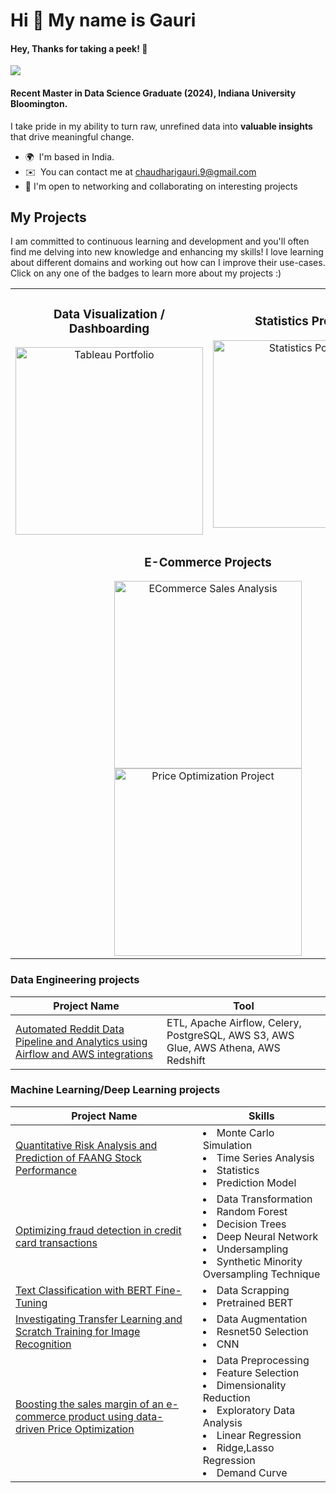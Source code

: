 Hi 👋 My name is Gauri
======================================
#### Hey, Thanks for taking a peek! 🥳 
![](https://komarev.com/ghpvc/?username=gaurichaudhari9&style=plastic&label=profile+views&color=orange) 

#### Recent Master in Data Science Graduate (2024), Indiana University Bloomington. 
I take pride in my ability to turn raw, unrefined data into **valuable insights** that drive meaningful change.

*   🌍  I'm based in India.
*   ✉️  You can contact me at [chaudharigauri.9@gmail.com](mailto:chaudharigauri.9@gmail.com) 
*   🛜  I'm open to networking and collaborating on interesting projects

## My Projects
I am committed to continuous learning and development and you'll often find me delving into new knowledge and enhancing my skills! I love learning about different domains and working out how can I improve their use-cases.  Click on any one of the badges to learn more about my projects :)

<table>
  <tr>
    <td style="text-align: center;">
      <h3>Data Visualization / Dashboarding</h3>
      <a href="https://public.tableau.com/app/profile/gauri.chaudhari/vizzes">
        <img src="https://img.shields.io/badge/Tableau%20Portfolio-Click%20Here-blue?style=for-the-badge&logo=tableau&logoColor=white" alt="Tableau Portfolio" style="width: 300px; height: auto;" />
      </a>
    </td>
    <td style="text-align: center;">
      <h3>Statistics Projects</h3>
      <a href="https://github.com/gaurichaudhari9/regression-analysis-stats/tree/main">
        <img src="https://img.shields.io/badge/Statistics%20Portfolio-Click%20Here-6A5ACD?style=for-the-badge&logo=python&logoColor=white" alt="Statistics Portfolio" style="width: 300px; height: auto;" />
      </a>
    </td>
  </tr>
  <tr>
    <td colspan="2" style="text-align: center;">
      <h3>E-Commerce Projects</h3>
      <a href="https://github.com/gaurichaudhari9/ECommerce-Sales-Analysis">
        <img src="https://img.shields.io/badge/ECommerce%20Sales%20Analysis-Click%20Here-228B22?style=for-the-badge&logo=microsoft-excel&logoColor=white" alt="ECommerce Sales Analysis" style="width: 300px; height: auto;" />
      </a><br/>
      <a href="https://github.com/gaurichaudhari9/Boosting-Sales-Margin-of-a-product-using-Price-Optimization">
        <img src="https://img.shields.io/badge/Price%20Optimization-Click%20Here-228B22?style=for-the-badge&logo=python&logoColor=white" alt="Price Optimization Project" style="width: 300px; height: auto;" />
      </a>
    </td>
  </tr>
</table>


### Data Engineering projects
| Project Name                             | Tool                                                 |
|------------------------------------------|------------------------------------------------------|
| [Automated Reddit Data Pipeline and Analytics using Airflow and AWS integrations](https://github.com/gaurichaudhari9/reddit-data-pipeline)|ETL, Apache Airflow, Celery, PostgreSQL, AWS S3, AWS Glue, AWS Athena, AWS Redshift|

### Machine Learning/Deep Learning projects

| Project Name                             | Skills                          
|------------------------------------------|------------------------------------------------------|
| [Quantitative Risk Analysis and Prediction of FAANG Stock Performance](https://github.com/gaurichaudhari9/quantitative-analysis-tech-stock-prediction)| <li>Monte Carlo Simulation</li><li> Time Series Analysis </li><li> Statistics </li><li> Prediction Model</li>|
|[Optimizing fraud detection in credit card transactions](https://github.com/gaurichaudhari9/credit-card-fraud-detection-using-ml)|<li>Data Transformation</li><li>Random Forest</li><li>Decision Trees</li><li>Deep Neural Network</li><li>Undersampling</li><li>Synthetic Minority Oversampling Technique</li>|
|[Text Classification with BERT Fine-Tuning](https://github.com/gaurichaudhari9/text-classification-bert-fine-tuning)|<li>Data Scrapping</li><li>Pretrained BERT</li>|
|[Investigating Transfer Learning and Scratch Training for Image Recognition](https://github.com/gaurichaudhari9/image-classification-cnn)|<li>Data Augmentation</li><li>Resnet50 Selection</li><li>CNN</li>|
|[Boosting the sales margin of an e-commerce product using data-driven Price Optimization](https://github.com/gaurichaudhari9/Boosting-Sales-Margin-of-a-product-using-Price-Optimization)|<li>Data Preprocessing</li><li>Feature Selection</li><li>Dimensionality Reduction</li><li>Exploratory Data Analysis</li><li>Linear Regression</li><li>Ridge,Lasso Regression</li><li>Demand Curve</li>|




